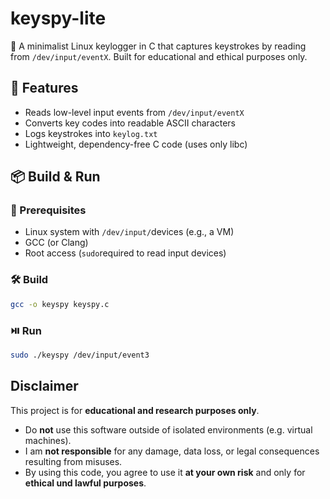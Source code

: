 # keyspy-lite

🔑 A minimalist Linux keylogger in C that captures keystrokes by reading from `/dev/input/eventX`. Built for educational and ethical purposes only.

## 🚀 Features
- Reads low-level input events from `/dev/input/eventX`
- Converts key codes into readable ASCII characters
- Logs keystrokes into `keylog.txt`
- Lightweight, dependency-free C code (uses only libc)

## 📦 Build & Run

### 🔧 Prerequisites
- Linux system with `/dev/input/`devices (e.g., a VM)
- GCC (or Clang)
- Root access (`sudo`required to read input devices)

### 🛠️ Build
```bash
gcc -o keyspy keyspy.c
```

### ⏯️ Run
```bash
sudo ./keyspy /dev/input/event3
```

## Disclaimer
This project is for **educational and research purposes only**. 
- Do **not** use this software outside of isolated environments (e.g. virtual machines).
- I am **not responsible** for any damage, data loss, or legal consequences resulting from misuses.
- By using this code, you agree to use it **at your own risk** and only for **ethical und lawful purposes**. 
